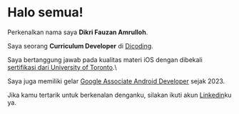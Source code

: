 # Halo semua! 

Perkenalkan nama saya **Dikri Fauzan Amrulloh**.

Saya seorang **Curriculum Developer** di [Dicoding](https://www.dicoding.com/).

Saya bertanggung jawab pada kualitas materi iOS dengan dibekali [sertifikasi dari University of Toronto](https://www.coursera.org/account/accomplishments/specialization/CLKJD8XBXJ3M).\

Saya juga memiliki gelar [Google Associate Android Developer](https://www.credential.net/h5deoi5h) sejak 2023.

Jika kamu tertarik untuk berkenalan denganku, silakan ikuti akun [Linkedin](https://www.linkedin.com/in/dikrifzn/)ku ya.
